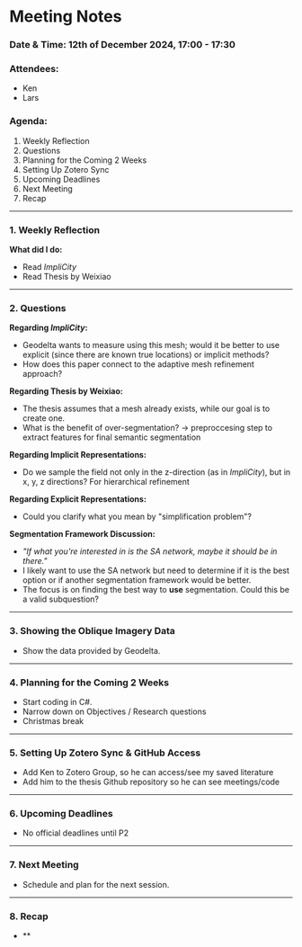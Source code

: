 # Meeting Notes

### Date & Time: 12th of December 2024, 17:00 - 17:30

### Attendees:
- Ken
- Lars

### Agenda:
1. Weekly Reflection
2. Questions
3. Planning for the Coming 2 Weeks
4. Setting Up Zotero Sync
5. Upcoming Deadlines
6. Next Meeting
7. Recap

---

### 1. Weekly Reflection
**What did I do:**
- Read *ImpliCity*
- Read Thesis by Weixiao

---

### 2. Questions
**Regarding *ImpliCity*:**
- Geodelta wants to measure using this mesh; would it be better to use explicit (since there are known true locations) or implicit methods?
- How does this paper connect to the adaptive mesh refinement approach?

**Regarding Thesis by Weixiao:**
- The thesis assumes that a mesh already exists, while our goal is to create one.
- What is the benefit of over-segmentation? -> preproccesing step to extract features for final semantic segmentation

**Regarding Implicit Representations:**
- Do we sample the field not only in the z-direction (as in *ImpliCity*), but in x, y, z directions? For hierarchical refinement

**Regarding Explicit Representations:**
- Could you clarify what you mean by "simplification problem"?

**Segmentation Framework Discussion:**
- *"If what you're interested in is the SA network, maybe it should be in there."*
- I likely want to use the SA network but need to determine if it is the best option or if another segmentation framework would be better.
- The focus is on finding the best way to **use** segmentation. Could this be a valid subquestion?

---

### 3. Showing the Oblique Imagery Data
- Show the data provided by Geodelta.

---

### 4. Planning for the Coming 2 Weeks
- Start coding in C#.
- Narrow down on Objectives / Research questions
- Christmas break

---

### 5. Setting Up Zotero Sync & GitHub Access
- Add Ken to Zotero Group, so he can access/see my saved literature
- Add him to the thesis Github repository so he can see meetings/code

---

### 6. Upcoming Deadlines
- No official deadlines until P2

---

### 7. Next Meeting
- Schedule and plan for the next session.

---

### 8. Recap
- **
